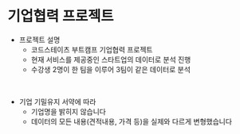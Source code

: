 # 기업협력 프로젝트

- 프로젝트 설명
  - 코드스테이츠 부트캠프 기업협력 프로젝트
  - 현재 서비스를 제공중인 스타트업의 데이터로 분석 진행
  - 수강생 2명이 한 팀을 이루어 3팀이 같은 데이터로 분석
<br>

- 기업 기밀유지 서약에 따라 
  - 기업명을 밝히지 않습니다
  - 데이터의 모든 내용(견적내용, 가격 등)을 실제와 다르게 변형했습니다
